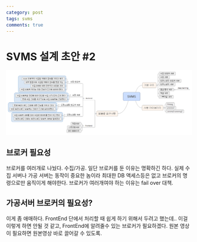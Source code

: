 ```yaml
---
category: post
tags: svms
comments: true
---
```

# SVMS 설계 초안 #2

![second_draft](/assets/img/svms_second.png)

## 브로커 필요성

브로커를 여러개로 나눴다. 수집/가공.
일단 브로커를 둔 이유는 명확하긴 하다. 실제 수집 서버나 가공 서버는 동작이 중요한 놈이라 최대한 DB 액세스등은 없고 브로커의
명령으로만 움직이게 해야한다. 브로커가 여러개여야 하는 이유는 fail over 대책. 

## 가공서버 브로커의 필요성?

이게 좀 애매하다. FrontEnd 단에서 처리할 때 쉽게 하기 위해서 두려고 했는데.. 
이걸 이렇게 하면 안될 것 같고, FrontEnd에 알려줄수 있는 브로커가 필요하겠다. 원본 영상이 필요하면 원본영상 바로 끌어갈 수 있도록.
